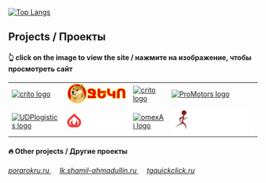 [![Top Langs](https://github-readme-stats.vercel.app/api/top-langs/?username=w33bvGL&layout=pie&hideborder=true&&langs_count=20&theme=transparent)](https://github.com/anuraghazra/github-readme-stats)
## Projects / Проекты

#### 👆 click on the image to view the site / нажмите на изображение, чтобы просмотреть сайт
<table>
  <tr>
    <td>
      <a href="https://ota-ku.ru">
        <img src="https://raw.githubusercontent.com/KU-OTA-KU/Ota-ku-frontend/28fdb94c6caef99263e5b4071d8e6e8ded27b904/public/img/logo-red-white.svg" alt="crito logo" style="width: 400px;">
      </a>
    </td>
        <td>
      <a href="https://jacko-food.github.io/jacko/">
        <img src="https://github.com/jacko-food/jacko/blob/main/assets/img/jacko/jacko-logo-template-3.png" alt="Jacko logo" style="width: 400px;">
      </a>
    </td>
    <td>
      <a href="https://w33bvgl.github.io/Crito/">
        <img src="https://w33bvgl.github.io/Crito/img/Logo.png" alt="crito logo" style="width: 400px;">
      </a>
    </td>
    <td>
      <a href="https://w33bvgl.github.io/ProMotors/">
        <img src="https://w33bvgl.github.io/ProMotors/img/logo.png" alt="ProMotors logo" style="width: 400px;">
      </a>
    </td>

  </tr>
  <tr>
        <td>
      <a href="https://w33bvgl.github.io/UDPLogistics/">
        <img src="https://w33bvgl.github.io/UDPLogistics/resources/img/logo-black.png" alt="UDPlogistics logo" style="width: 400px;">
      </a>
    </td>
    <td>
      <a href="https://w33bvgl.github.io/LasesVPN/">
        <img src="https://github.com/w33bvGL/LasesVPN/blob/main/img/Logo-white.png" alt="LasesVPN logo" style="width: 400px;">
      </a>
    <td>
      <a href="https://www.omexai.com/">
        <img src="https://dev.omexai.com/images/logo.svg" alt="omexAi logo" style="width: 400px;">
      </a>
    </td>
    <td>
      <a href="https://drive-fit.vercel.app/">
        <img src="https://github.com/w33bvGL/driveFit/blob/main/public/img/logo.png" alt="driveFit logo" style="width: 400px;">
      </a>
    </td>
  </tr>
</table>

#### 🔥 Other projects / Другие проекты
<div>
  <a href="https://podarokru.ru/">
    <i>porarokru.ru</i>
  </a>
  ㅤ
  <a href="https://lk.shamil-ahmadullin.ru/">
    <i>lk.shamil-ahmadullin.ru</i>
  </a>
  ㅤ
   <a href="https://tgquickclick.netlify.app/">
    <i>tgquickclick.ru</i>
  </a>
</div>
